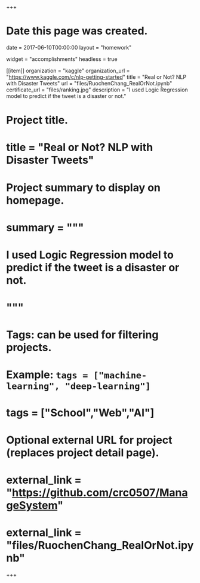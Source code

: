 +++
# Date this page was created.
date = 2017-06-10T00:00:00
layout = "homework"

widget = "accomplishments"
headless = true

[[item]]
  organization = "kaggle"
  organization_url = "https://www.kaggle.com/c/nlp-getting-started"
  title = "Real or Not? NLP with Disaster Tweets"
  url = "files/RuochenChang_RealOrNot.ipynb"
  certificate_url = "files/ranking.jpg"
  description = "I used Logic Regression model to predict if the tweet is a disaster or not."
  
  
# Project title.
# title = "Real or Not? NLP with Disaster Tweets"

# Project summary to display on homepage.
# summary = """
# I used Logic Regression model to predict if the tweet is a disaster or not.
# """

# Tags: can be used for filtering projects.
# Example: `tags = ["machine-learning", "deep-learning"]`
# tags = ["School","Web","AI"]

# Optional external URL for project (replaces project detail page).
# external_link = "https://github.com/crc0507/ManageSystem"
# external_link = "files/RuochenChang_RealOrNot.ipynb"
+++
